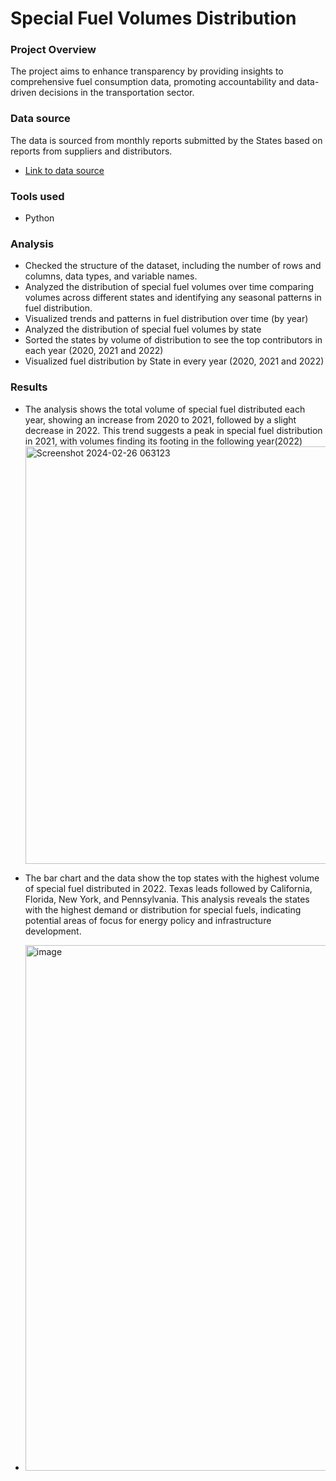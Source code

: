 # Special Fuel Volumes Distribution

### Project Overview
The project aims to enhance transparency by providing insights to comprehensive fuel consumption data, promoting accountability and data-driven decisions in the transportation sector.

### Data source
The data is sourced from monthly reports submitted by the States based on reports from suppliers and distributors.
 - [Link to data source](https://catalog.data.gov/dataset/special-fuel-volumes-distributed)

### Tools used
- Python

### Analysis
- Checked the structure of the dataset, including the number of rows and columns, data types, and variable names.
- Analyzed the distribution of special fuel volumes over time comparing volumes across different states and identifying any seasonal patterns in fuel distribution.
- Visualized trends and patterns in fuel distribution over time (by year)
- Analyzed the distribution of special fuel volumes by state
- Sorted the states by volume of distribution to see the top contributors in each year (2020, 2021 and 2022)
- Visualized fuel distribution by State in every year (2020, 2021 and 2022)

### Results
- The analysis shows the total volume of special fuel distributed each year, showing an increase from 2020 to 2021, followed by a slight decrease in 2022. This trend suggests a peak in special fuel distribution in 2021, with volumes finding its footing in the following year(2022)
  <img width="668" alt="Screenshot 2024-02-26 063123" src="https://github.com/Xerxes6991/Special-Fuel-Distribution/assets/154422796/285204a9-6abb-4671-90e0-197d1981e720">

- The bar chart and the data show the top states with the highest volume of special fuel distributed in 2022. Texas leads followed by California, Florida, New York, and Pennsylvania. This analysis reveals the states with the highest demand or distribution for special fuels, indicating potential areas of focus for energy policy and infrastructure development.
- <img width="841" alt="image" src="https://github.com/Xerxes6991/Special-Fuel-Distribution/assets/154422796/0f116039-9e6d-46be-80cf-cd69e5eb5b15">


